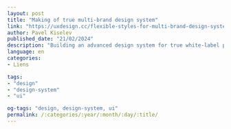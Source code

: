 ```yaml
---
layout: post
title: "Making of true multi-brand design system"
link: "https://uxdesign.cc/flexible-styles-for-multi-brand-design-systems-638f9c25c227"
author: Pavel Kiselev
published_date: "21/02/2024"
description: "Building an advanced design system for true white-label products with full control over colours, typography and visual styles"
language: en
categories:
- Liens

tags:
- "design"
- "design-system"
- "ui"

og-tags: "design, design-system, ui"
permalink: /:categories/:year/:month/:day/:title/
---
```

